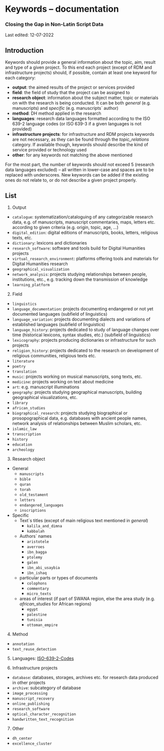 # Keywords – documentation

### Closing the Gap in Non-Latin Script Data

Last edited: 12-07-2022

## Introduction

Keywords should provide a general information about the topic, aim, result and type of a given project. To this end each project (except of RDM and infrastructure projects) should, if possible, contain at least one keyword for each category:

- **output**: the aimed results of the project or services provided
- **field**: the field of study that the project can be assigned to
- **research object**: information about the subject matter, topic or materials on with the research is being conducted. It can be both _general_ (e.g. manuscripts) and _specific_ (e.g. manuscripts´ author)
- **method**: DH method applied in the research
- **languages**: research data languages formatted according to the ISO 639-2 language codes (or ISO 639-3 if a given languages is not provided)
- **infrastructure projects**: for infrastructure and RDM projects keywords are not necessary, as they can be found through the _topic_relations_ category. If available though, keywords should describe the kind of service provided or technology used
- **other**: for any keywords not matching the above mentioned

For the most part, the number of keywords should not exceed 5 (research data languages excluded) – all written in lower-case and spaces are to be replaced with underscores. New keywords can be added if the existing ones do not relate to, or do not describe a given project properly.

## List

1. Output

- `catalogue`: systematization/cataloguing of any categorizable research data, e.g. of manuscripts, manuscript commentaries, maps, letters etc. according to given criteria (e.g. origin, topic, age, …)
- `digital_edition`: digital editions of manuscripts, books, letters, religious texts, etc.
- `dictionary`: lexicons and dictionaries
- `research_software`: software and tools build for Digital Humanities projects
- `virtual_research_environment`: platforms offering tools and materials for Digital Humanities research
- `geographical_visualization`
- `network_analysis`: projects studying relationships between people, institutions, etc., e.g. tracking down the transmission of knowledge
- `learning_platform`

2. Field

- `linguistics`
- `language_documentation`: projects documenting endangered or not yet documented languages (subfield of linguistics)
- `language_variation`: projects documenting dialects and variations of established languages (subfield of linguistics)
- `language_history`: projects dedicated to study of language changes over time (historical lexicons, syntax studies, etc.) (subfield of linguistics)
- `lexicography`: projects producing dictionaries or infrastructure for such projects
- `religion_history`: projects dedicated to the research on development of religious communities, religious texts etc.
- `literature`
- `poetry`
- `translation`
- `music`: projects working on musical manuscripts, song texts, etc.
- `medicine`: projects working on text about medicine
- `art`: e.g. manuscript illuminations
- `geography`: projects studying geographical manuscripts, building geographical visualizations, etc.
- `library`
- `african_studies`
- `biographical_research`: projects studying biographical or prosopographical data, e.g. databases with ancient people names, network analysis of relationships between Muslim scholars, etc.
- `islamic_law`
- `transcription`
- `history`
- `education`
- `archeology`

3. Research object

- General
  - `manuscripts`
  - `bible`
  - `quran`
  - `torah`
  - `old_testament`
  - `letters`
  - `endangered_languages`
  - `inscriptions`
- Specific
  - Text´s titles (except of main religious text mentioned in _general_)
    - `kalila_and_dimna`
    - `kabbalah`
  - Authors´ names
    - `aristotele`
    - `averroes`
    - `ibn_bagga`
    - `ptolemy`
    - `galen`
    - `ibn_abi_usaybia`
    - `ibn_ishaq`
  - particular parts or types of documents
    - `colophons`
    - `commentary`
    - `micro_texts`
  - areas of interest (if part of SWANA region, else the area study (e.g. _african_studies_ for African regions)
    - `egypt`
    - `palestine`
    - `tunisia`
    - `ottoman_empire`

4. Method

- `annotation`
- `text_reuse_detection`

5. Languages: [ISO-639-2-Codes](https://de.wikipedia.org/wiki/Liste_der_ISO-639-2-Codes)

6. Infrastructure projects

- `database`: databases, storages, archives etc. for research data produced in other projects
- `archive`: subcategory of database
- `image_processing`
- `manuscript_recovery`
- `online_publishing`
- `research_software`
- `optical_character_recognition`
- `handwritten_text_recognition`

7. Other

- `dh_center`
- `excellence_cluster`
